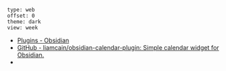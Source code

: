 ```gEvent
type: web
offset: 0
theme: dark
view: week
```
- [Plugins - Obsidian](https://obsidian.md/plugins)
- [GitHub - liamcain/obsidian-calendar-plugin: Simple calendar widget for Obsidian.](https://github.com/liamcain/obsidian-calendar-plugin)
- 